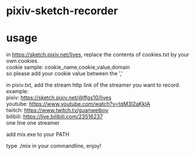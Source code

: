 # pixiv-sketch-recorder

# usage
in https://sketch.pixiv.net/lives, replace the contents of cookies.txt by your own cookies.</br>
cookie sample:   cookie_name,cookie_value,domain </br>
so please add your cookie value between the ','</br>

in pixiv.txt, add the stream http link of the streamer you want to record.</br>
example: </br>
pixiv: https://sketch.pixiv.net/@ffgs10/lives </br>
youtube: https://www.youtube.com/watch?v=tqM3I2aKkIA </br>
twitch: https://www.twitch.tv/guanweiboy </br>
bilibili: https://live.bilibili.com/23516237 </br>
one line one streamer </br>

add mix.exe to your PATH

type ./mix in your commandline, enjoy!
